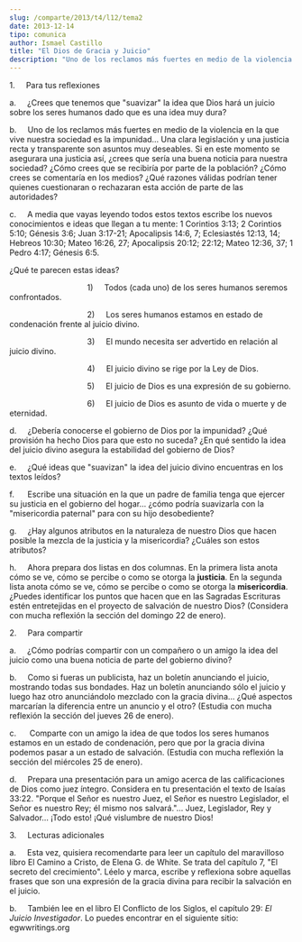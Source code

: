 ```yaml
---
slug: /comparte/2013/t4/l12/tema2
date: 2013-12-14
tipo: comunica
author: Ismael Castillo
title: "El Dios de Gracia y Juicio"
description: "Uno de los reclamos más fuertes en medio de la violencia en la que vive nuestra  sociedad es la impunidad… Una clara legislación y una justicia recta y  transparente son asuntos muy deseables. Si en este momento se asegurara una  justicia así, ¿crees que sería una buena notici..."
---
```


1.     Para tus reflexiones

a.     ¿Crees que tenemos que "suavizar" la idea que Dios hará un juicio sobre los seres humanos dado que es una idea muy dura?

b.     Uno de los reclamos más fuertes en medio de la violencia en la que vive nuestra sociedad es la impunidad… Una clara legislación y una justicia recta y transparente son asuntos muy deseables. Si en este momento se asegurara una justicia así, ¿crees que sería una buena noticia para nuestra sociedad? ¿Cómo crees que se recibiría por parte de la población? ¿Cómo crees se comentaría en los medios? ¿Qué razones válidas podrían tener quienes cuestionaran o rechazaran esta acción de parte de las autoridades?

c.     A media que vayas leyendo todos estos textos escribe los nuevos conocimientos e ideas que llegan a tu mente: 1 Corintios 3:13; 2 Corintios 5:10; Génesis 3:6; Juan 3:17-21; Apocalipsis 14:6, 7; Eclesiastés 12:13, 14; Hebreos 10:30; Mateo 16:26, 27; Apocalipsis 20:12; 22:12; Mateo 12:36, 37; 1 Pedro 4:17; Génesis 6:5.

¿Qué te parecen estas ideas?

                                   1)     Todos (cada uno) de los seres humanos seremos confrontados.

                                   2)     Los seres humanos estamos en estado de condenación frente al juicio divino.

                                   3)     El mundo necesita ser advertido en relación al juicio divino.

                                   4)     El juicio divino se rige por la Ley de Dios.

                                   5)     El juicio de Dios es una expresión de su gobierno.

                                   6)     El juicio de Dios es asunto de vida o muerte y de eternidad.

d.     ¿Debería conocerse el gobierno de Dios por la impunidad? ¿Qué provisión ha hecho Dios para que esto no suceda? ¿En qué sentido la idea del juicio divino asegura la estabilidad del gobierno de Dios?

e.     ¿Qué ideas que "suavizan" la idea del juicio divino encuentras en los textos leídos?

f.      Escribe una situación en la que un padre de familia tenga que ejercer su justicia en el gobierno del hogar… ¿cómo podría suavizarla con la "misericordia paternal" para con su hijo desobediente?

g.     ¿Hay algunos atributos en la naturaleza de nuestro Dios que hacen posible la mezcla de la justicia y la misericordia? ¿Cuáles son estos atributos?

h.     Ahora prepara dos listas en dos columnas. En la primera lista anota cómo se ve, cómo se percibe o como se otorga la **justicia**. En la segunda lista anota cómo se ve, cómo se percibe o como se otorga la **misericordia**. ¿Puedes identificar los puntos que hacen que en las Sagradas Escrituras estén entretejidas en el proyecto de salvación de nuestro Dios? (Considera con mucha reflexión la sección del domingo 22 de enero).

2.     Para compartir

a.     ¿Cómo podrías compartir con un compañero o un amigo la idea del juicio como una buena noticia de parte del gobierno divino?

b.     Como si fueras un publicista, haz un boletín anunciando el juicio, mostrando todas sus bondades. Haz un boletín anunciando sólo el juicio y luego haz otro anunciándolo mezclado con la gracia divina… ¿Qué aspectos marcarían la diferencia entre un anuncio y el otro? (Estudia con mucha reflexión la sección del jueves 26 de enero).

c.      Comparte con un amigo la idea de que todos los seres humanos estamos en un estado de condenación, pero que por la gracia divina podemos pasar a un estado de salvación. (Estudia con mucha reflexión la sección del miércoles 25 de enero).

d.     Prepara una presentación para un amigo acerca de las calificaciones de Dios como juez íntegro. Considera en tu presentación el texto de Isaías 33:22. "Porque el Señor es nuestro Juez, el Señor es nuestro Legislador, el Señor es nuestro Rey; él mismo nos salvará."… Juez, Legislador, Rey y Salvador… ¡Todo esto! ¡Qué vislumbre de nuestro Dios!

3.     Lecturas adicionales

a.     Esta vez, quisiera recomendarte para leer un capítulo del maravilloso libro El Camino a Cristo, de Elena G. de White. Se trata del capítulo 7, "El secreto del crecimiento". Léelo y marca, escribe y reflexiona sobre aquellas frases que son una expresión de la gracia divina para recibir la salvación en el juicio.

b.     También lee en el libro El Conflicto de los Siglos, el capítulo 29: _El Juicio Investigador_. Lo puedes encontrar en el siguiente sitio: egwwritings.org
